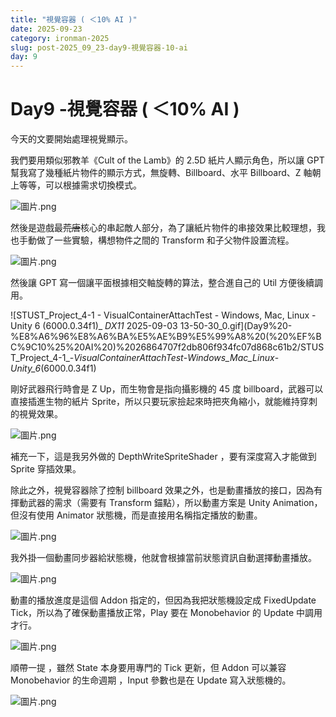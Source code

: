 ```yaml
---
title: "視覺容器 ( ＜10% AI )"
date: 2025-09-23
category: ironman-2025
slug: post-2025_09_23-day9-視覺容器-10-ai
day: 9
---
```


# Day9 -視覺容器 ( ＜10% AI )


今天的文要開始處理視覺顯示。

我們要用類似邪教羊《Cult of the Lamb》的 2.5D 紙片人顯示角色，所以讓 GPT 幫我寫了幾種紙片物件的顯示方式，無旋轉、Billboard、水平 Billboard、Z 軸朝上等等，可以根據需求切換模式。

![圖片.png](Day9%20-%E8%A6%96%E8%A6%BA%E5%AE%B9%E5%99%A8%20(%20%EF%BC%9C10%25%20AI%20)%2026864707f2db806f934fc07d868c61b2/%E5%9C%96%E7%89%87.png)

然後是遊戲最~~荒唐~~核心的串起敵人部分，為了讓紙片物件的串接效果比較理想，我也手動做了一些實驗，構想物件之間的 Transform 和子父物件設置流程。

![圖片.png](Day9%20-%E8%A6%96%E8%A6%BA%E5%AE%B9%E5%99%A8%20(%20%EF%BC%9C10%25%20AI%20)%2026864707f2db806f934fc07d868c61b2/%E5%9C%96%E7%89%87%201.png)

然後讓 GPT 寫一個讓平面根據相交軸旋轉的算法，整合進自己的 Util 方便後續調用。

![STUST_Project_4-1 - VisualContainerAttachTest - Windows, Mac, Linux - Unity 6 (6000.0.34f1)_ _DX11_ 2025-09-03 13-50-30_0.gif](Day9%20-%E8%A6%96%E8%A6%BA%E5%AE%B9%E5%99%A8%20(%20%EF%BC%9C10%25%20AI%20)%2026864707f2db806f934fc07d868c61b2/STUST_Project_4-1_-_VisualContainerAttachTest_-_Windows_Mac_Linux_-_Unity_6_(6000.0.34f1)

剛好武器飛行時會是 Z Up，而生物會是指向攝影機的 45 度 billboard，武器可以直接插進生物的紙片 Sprite，所以只要玩家撿起來時把夾角縮小，就能維持穿刺的視覺效果。

![圖片.png](Day9%20-%E8%A6%96%E8%A6%BA%E5%AE%B9%E5%99%A8%20(%20%EF%BC%9C10%25%20AI%20)%2026864707f2db806f934fc07d868c61b2/%E5%9C%96%E7%89%87%202.png)

補充一下，這是我另外做的 DepthWriteSpriteShader ，要有深度寫入才能做到 Sprite 穿插效果。

除此之外，視覺容器除了控制 billboard 效果之外，也是動畫播放的接口，因為有揮動武器的需求（需要有 Transform 錨點），所以動畫方案是 Unity Animation，但沒有使用 Animator 狀態機，而是直接用名稱指定播放的動畫。

![圖片.png](Day9%20-%E8%A6%96%E8%A6%BA%E5%AE%B9%E5%99%A8%20(%20%EF%BC%9C10%25%20AI%20)%2026864707f2db806f934fc07d868c61b2/%E5%9C%96%E7%89%87%203.png)

我外掛一個動畫同步器給狀態機，他就會根據當前狀態資訊自動選擇動畫播放。

![圖片.png](Day9%20-%E8%A6%96%E8%A6%BA%E5%AE%B9%E5%99%A8%20(%20%EF%BC%9C10%25%20AI%20)%2026864707f2db806f934fc07d868c61b2/%E5%9C%96%E7%89%87%204.png)

動畫的播放進度是這個 Addon 指定的，但因為我把狀態機設定成 FixedUpdate Tick，所以為了確保動畫播放正常，Play 要在 Monobehavior 的 Update 中調用才行。

![圖片.png](Day9%20-%E8%A6%96%E8%A6%BA%E5%AE%B9%E5%99%A8%20(%20%EF%BC%9C10%25%20AI%20)%2026864707f2db806f934fc07d868c61b2/%E5%9C%96%E7%89%87%205.png)

順帶一提 ，雖然 State 本身要用專門的 Tick 更新，但 Addon 可以兼容 Monobehavior 的生命週期 ，Input 參數也是在 Update 寫入狀態機的。

![圖片.png](Day9%20-%E8%A6%96%E8%A6%BA%E5%AE%B9%E5%99%A8%20(%20%EF%BC%9C10%25%20AI%20)%2026864707f2db806f934fc07d868c61b2/%E5%9C%96%E7%89%87%206.png)